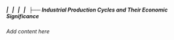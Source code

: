 ##### |   |   |   |   ├── Industrial Production Cycles and Their Economic Significance

*Add content here*